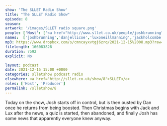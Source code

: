```yaml
---
show: 'The SLLET Radio Show'
title: "The SLLET Radio Show"
episode: 8
season: 
artwork: '/images/SLLET radio square.png'
people: ['Host': ['<a href="http://www.sllet.co.uk/people/joshbrunning">Josh Brunning</a>', '<a href="http://www.sllet.co.uk/people/danjellicoe">Dan Jellicoe</a>'], 'Guests': ['<a href="http://www.sllet.co.uk/people/jackholcombe">Jack Holcombe</a>', "<a href='http://www.sllet.co.uk/people/luxoneillmanning'>Lux O'Neill-Manning</a>"]]
names:  ['joshbrunning','danjellicoe','luxoneillmanning','jackholcombe']
mp3: https://www.dropbox.com/s/cmncayxvtgj6zrq/2021-12-15%2008.mp3?raw=1
filelength: 166083828
duration: 7592
explicit: No

layout: podcast
date: 2021-12-15 15:00 +0000
categories: slletshow podcast radio
elsewhere: <a href="http://sllet.co.uk/show/8">SLLET</a>
roles: ['Host', 'Producer']
permalink: /slletshow/8
---
```


Today on the show, Josh starts off in control, but is then ousted by Dan once he returns from being boosted. Then Christmas begins with Jack and Lux after the news, a quiz is started, then abandoned, and finally Josh has some news that apparently everyone knew anyway.
